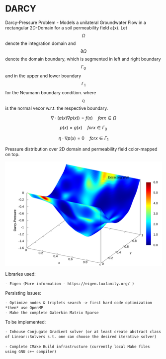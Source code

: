 # DARCY
Darcy-Pressure Problem  - Models a unilateral Groundwater Flow in a rectangular 2D-Domain for a soil permeability  field a(x). 
Let $$\Omega$$ denote the integration domain and $$\partial \Omega$$ denote the domain boundary, which is segmented in left and right boundary $$\Gamma_0$$
and in the upper and lower boundary $$\Gamma_1$$ for the Neumann boundary condition. where $$\eta$$ is the normal vecor w.r.t. the respective boundary.


$$\nabla\cdot(a(x)\nabla p(x)) = f(x) \quad for x\in\Omega$$ 
	              
$$p(x) = g(x) \quad for x\in\Gamma_0$$
	      
$$\eta\cdot\nabla p(x) = 0 \quad for x\in\Gamma_1$$

Pressure distribution over 2D domain and permeability field color-mapped on top.

![Pressure4D](/libdarcy_apps/4D_MAP.png)

Libraries used:

	- Eigen (More information - https://eigen.tuxfamily.org/ )

Persisting Issues:

	- Optimize nodes & triplets search -> first hard code optimization *then* use OpenMP
	- Make the complete Galerkin Matrix Sparse

To be implemented:

	- Inhouse Conjugate Gradient solver (or at least create abstract class of Linear::Solvers s.t. one can choose the desired iterative solver) 

	- Complete CMake Build infrastructure (currently local Make files using GNU c++ compiler)
